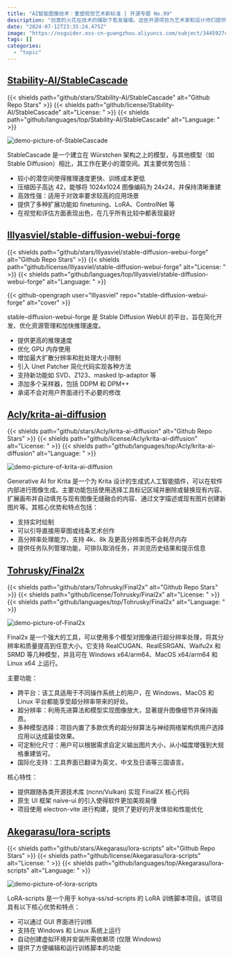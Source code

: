 ```yaml
---
title: "AI智能图像技术：重塑视觉艺术新标准 | 开源专题 No.99"
description: "创意的火花在技术的辅助下愈发璀璨。这些开源项目为艺术家和设计师们提供了强大的工具，让他们的创意得以无限扩展，无论是通过AI生成全新的视觉作品，还是将现有图像提升至更高的清晰度，每一次尝试都是对创意边界的一次勇敢探索。"
date: "2024-07-12T23:35:24.475Z"
image: "https://osguider.oss-cn-guangzhou.aliyuncs.com/subject/3445927ca8894fb6288fd9f33b0d7c73.png"
tags: []
categories:
  - "topic"
---
```


## [Stability-AI/StableCascade](https://github.com/Stability-AI/StableCascade)

{{< shields path="github/stars/Stability-AI/StableCascade" alt="Github Repo Stars" >}} {{< shields path="github/license/Stability-AI/StableCascade" alt="License: " >}} {{< shields path="github/languages/top/Stability-AI/StableCascade" alt="Language: " >}}

![demo-picture-of-StableCascade](https://picgo-daily.oss-cn-guangzhou.aliyuncs.com/picgo-daily/2024/8e39c65e05edb916f764112c075cd364.jpg)

StableCascade 是一个建立在 Würstchen 架构之上的模型，与其他模型（如 Stable Diffusion）相比，其工作在更小的潜空间。其主要优势包括：

- 较小的潜空间使得推理速度更快、训练成本更低
- 压缩因子高达 42，能够将 1024x1024 图像编码为 24x24，并保持清晰重建
- 高效性强：适用于对效率要求较高的应用场景
- 提供了多种扩展功能如 finetuning、LoRA、ControlNet 等
- 在视觉和评估方面表现出色，在几乎所有比较中都表现最好
  
## [lllyasviel/stable-diffusion-webui-forge](https://github.com/lllyasviel/stable-diffusion-webui-forge)

{{< shields path="github/stars/lllyasviel/stable-diffusion-webui-forge" alt="Github Repo Stars" >}} {{< shields path="github/license/lllyasviel/stable-diffusion-webui-forge" alt="License: " >}} {{< shields path="github/languages/top/lllyasviel/stable-diffusion-webui-forge" alt="Language: " >}}

{{< github-opengraph user="lllyasviel" repo="stable-diffusion-webui-forge" alt="cover" >}}

stable-diffusion-webui-forge 是 Stable Diffusion WebUI 的平台，旨在简化开发、优化资源管理和加快推理速度。

- 提供更高的推理速度
- 优化 GPU 内存使用
- 增加最大扩散分辨率和批处理大小限制
- 引入 Unet Patcher 简化代码实现各种方法
- 支持新功能如 SVD、Z123、masked Ip-adaptor 等
- 添加多个采样器，包括 DDPM 和 DPM++
- 承诺不会对用户界面进行不必要的修改
  
## [Acly/krita-ai-diffusion](https://github.com/Acly/krita-ai-diffusion)

{{< shields path="github/stars/Acly/krita-ai-diffusion" alt="Github Repo Stars" >}} {{< shields path="github/license/Acly/krita-ai-diffusion" alt="License: " >}} {{< shields path="github/languages/top/Acly/krita-ai-diffusion" alt="Language: " >}}

![demo-picture-of-krita-ai-diffusion](https://osguider.oss-cn-guangzhou.aliyuncs.com/subject/e499be4cdd0689f6de6e6d0601be4ae6.png)

Generative AI for Krita 是一个为 Krita 设计的生成式人工智能插件，可以在软件内部进行图像生成。主要功能包括使用选择工具标记区域并删除或替换现有内容、扩展画布并自动填充与现有图像无缝融合的内容、通过文字描述或现有图片创建新图片等。其核心优势和特点包括：

- 支持实时绘制
- 可以引导直接用草图或线条艺术创作
- 高分辨率处理能力，支持 4k、8k 及更高分辨率而不会耗尽内存
- 提供任务队列管理功能，可排队取消任务，并浏览历史结果和提示信息
  
## [Tohrusky/Final2x](https://github.com/Tohrusky/Final2x)

{{< shields path="github/stars/Tohrusky/Final2x" alt="Github Repo Stars" >}} {{< shields path="github/license/Tohrusky/Final2x" alt="License: " >}} {{< shields path="github/languages/top/Tohrusky/Final2x" alt="Language: " >}}

![demo-picture-of-Final2x](https://picgo-daily.oss-cn-guangzhou.aliyuncs.com/picgo-daily/2023/22a158c552d72211700fa536038b5c0c.png)

Final2x 是一个强大的工具，可以使用多个模型对图像进行超分辨率处理，将其分辨率和质量提高到任意大小。它支持 RealCUGAN、RealESRGAN、Waifu2x 和 SRMD 等几种模型，并且可在 Windows x64/arm64、MacOS x64/arm64 和 Linux x64 上运行。

主要功能：

- 跨平台：该工具适用于不同操作系统上的用户，在 Windows、MacOS 和 Linux 平台都能享受超分辨率带来的好处。
- 超分辨率：利用先进算法和模型实现图像放大，显著提升图像细节并保持画质。
- 多种模型选择：项目内置了多款优秀的超分辩算法与神经网络架构供用户选择应用以达成最佳效果。
- 可定制化尺寸：用户可以根据需求自定义输出图片大小，从小幅度增强到大规格重建皆可。
- 国际化支持：工具界面已翻译为英文，中文及日语等三国语言。

核心特性：

- 提供跟随各类开源技术库 (ncnn/Vulkan) 实现 Final2X 核心代码
- 原生 UI 框架 naive-ui 的引入使得软件更加美观易懂
- 项目使用 electron-vite 进行构建，提供了更好的开发体验和性能优化
  
## [Akegarasu/lora-scripts](https://github.com/Akegarasu/lora-scripts)

{{< shields path="github/stars/Akegarasu/lora-scripts" alt="Github Repo Stars" >}} {{< shields path="github/license/Akegarasu/lora-scripts" alt="License: " >}} {{< shields path="github/languages/top/Akegarasu/lora-scripts" alt="Language: " >}}

![demo-picture-of-lora-scripts](https://osguider.oss-cn-guangzhou.aliyuncs.com/subject/45d3881a26d7b946c8b849f121c60b1c.png)

LoRA-scripts 是一个用于 kohya-ss/sd-scripts 的 LoRA 训练脚本项目。该项目具有以下核心优势和特点：

- 可以通过 GUI 界面进行训练
- 支持在 Windows 和 Linux 系统上运行
- 自动创建虚拟环境并安装所需依赖项 (仅限 Windows)
- 提供了方便编辑和运行训练脚本的功能
  
